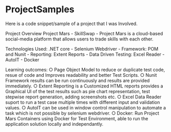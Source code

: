 # ProjectSamples
Here is a code snippet/sample of a project that I was Involved.

Project Overview
Project Mars - SkillSwap - Project Mars is a cloud-based social-media platform that allows users to trade skills with each other. 

Technologies Used: 
.NET core - Selenium Webdriver - Framework: POM and Nunit - Reporting: Extent Reports - Data Driven Testing: Excel Reader - AutoIT - Docker

Learning outcomes: 
○ Page Object Model to reduce or duplicate test code, resue of code and Improves readability and better Test Scripts.
○ Nunit Framework results can be run continuously and results are provided immediately. 
○ Extent Reporting is a Customized HTML reports provides a Graphical UI of the test results such as pie chart representation, test stepwise report generation, adding screenshots etc. 
○ Excel Data Reader suport to run a test case multiple times with different input and validation values.
○ AutoIT can be used in window control manipulation to automate a task which is not possible by selenium webdriver.
○ Docker: Run Project Mars Containers using Docker for Test Environment, able to run the application solution locally and independantly. 

